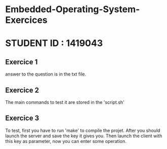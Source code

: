 # Embedded-Operating-System-Exercices
# STUDENT ID : 1419043

## Exercice 1
answer to the question is in the txt file.

## Exercice 2

The main commands to test it are stored in the 'script.sh'

## Exercice 3

To test, first you have to run 'make' to compile the projet.
After you should launch the server and save the key it gives you.
Then launch the client with this key as parameter, now you can enter some operation.
